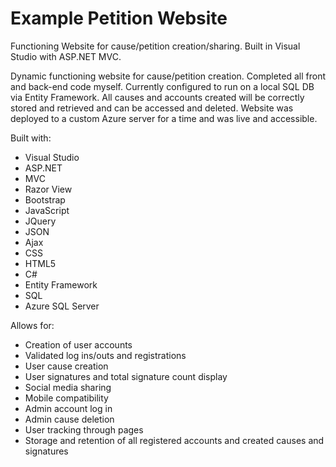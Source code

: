 
# Example Petition Website
Functioning Website for cause/petition creation/sharing. Built in Visual Studio with ASP.NET MVC.

Dynamic functioning website for cause/petition creation. 
Completed all front and back-end code myself. Currently configured to run on a local SQL DB via Entity Framework.
All causes and accounts created will be correctly stored and retrieved and can be accessed and deleted.
Website was deployed to a custom Azure server for a time and was live and accessible. 

Built with:
 - Visual Studio
 - ASP.NET
 - MVC
 - Razor View
 - Bootstrap
 - JavaScript
 - JQuery
 - JSON
 - Ajax
 - CSS
 - HTML5
 - C#
 - Entity Framework
 - SQL
 - Azure SQL Server

Allows for:
 - Creation of user accounts
 - Validated log ins/outs and registrations
 - User cause creation
 - User signatures and total signature count display
 - Social media sharing
 - Mobile compatibility
 - Admin account log in
 - Admin cause deletion 
 - User tracking through pages
 - Storage and retention of all registered accounts and created causes and signatures
	
